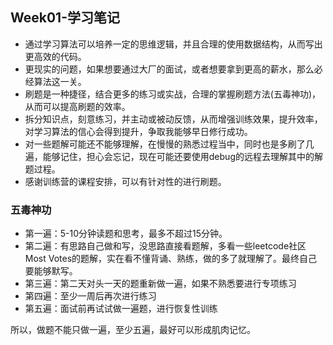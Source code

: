 ## Week01-学习笔记

* 通过学习算法可以培养一定的思维逻辑，并且合理的使用数据结构，从而写出更高效的代码。
* 更现实的问题，如果想要通过大厂的面试，或者想要拿到更高的薪水，那么必经算法这一关。
* 刷题是一种捷径，结合更多的练习或实战，合理的掌握刷题方法(五毒神功)，从而可以提高刷题的效率。
* 拆分知识点，刻意练习，并主动或被动反馈，从而增强训练效果，提升效率，对学习算法的信心会得到提升，争取我能够早日修行成功。 
* 对一些题解可能还不能够理解，在慢慢的熟悉过程当中，同时也是多刷了几遍，能够记住，担心会忘记，现在可能还要使用debug的远程去理解其中的解题过程。
* 感谢训练营的课程安排，可以有针对性的进行刷题。

### 五毒神功
* 第一遍：5-10分钟读题和思考，最多不超过15分钟。 
* 第二遍：有思路自己做和写，没思路直接看题解，多看一些leetcode社区Most Votes的题解，实在看不懂背诵、熟练，做的多了就理解了。最终自己要能够默写。  
* 第三遍：第二天对头一天的题重新做一遍，如果不熟悉要进行专项练习
* 第四遍：至少一周后再次进行练习
* 第五遍：面试前再试试做一遍题，进行恢复性训练

所以，做题不能只做一遍，至少五遍，最好可以形成肌肉记忆。

